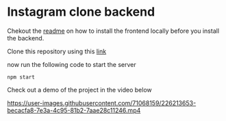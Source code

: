 # Instagram clone backend
Chekout the [readme](https://github.com/emmanuelkyeremeh/instagram-clone-frontend/blob/main/README.md) on how to install the frontend locally before you install the backend.

Clone this repository using this [link](https://github.com/emmanuelkyeremeh/instagram-clone-backend.git)
 
 now run the following code to start the server
 ```
 npm start
 ```
 
Check out a demo of the project in the video below

https://user-images.githubusercontent.com/71068159/226213653-becacfa8-7e3a-4c95-81b2-7aae28c11246.mp4
